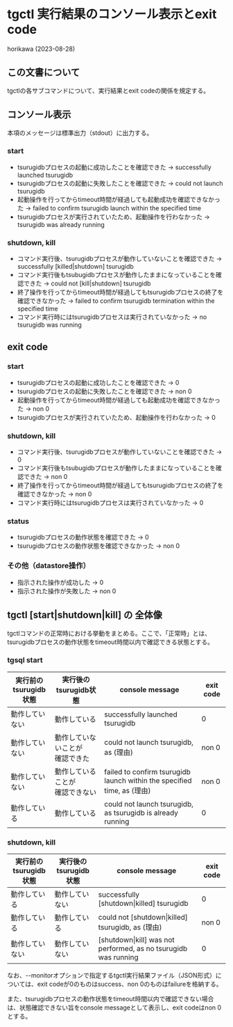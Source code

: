 # tgctl 実行結果のコンソール表示とexit code

horikawa (2023-08-28)

## この文書について

tgctlの各サブコマンドについて、実行結果とexit codeの関係を規定する。

## コンソール表示
本項のメッセージは標準出力（stdout）に出力する。

### start
* tsurugidbプロセスの起動に成功したことを確認できた -> successfully launched tsurugidb
* tsurugidbプロセスの起動に失敗したことを確認できた -> could not launch tsurugidb
* 起動操作を行ってからtimeout時間が経過しても起動成功を確認できなかった -> failed to confirm tsurugidb launch within the specified time
* tsurugidbプロセスが実行されていたため、起動操作を行わなかった -> tsurugidb was already running
  
### shutdown, kill 
* コマンド実行後、tsurugidbプロセスが動作していないことを確認できた -> successfully [killed|shutdown] tsurugidb
* コマンド実行後もtsubugidbプロセスが動作したままになっていることを確認できた -> could not [kill|shutdown] tsurugidb
* 終了操作を行ってからtimeout時間が経過してもtsurugidbプロセスの終了を確認できなかった -> failed to confirm tsurugidb termination within the specified time
* コマンド実行時にはtsurugidbプロセスは実行されていなかった -> no tsurugidb was running
 
## exit code
### start
* tsurugidbプロセスの起動に成功したことを確認できた -> 0
* tsurugidbプロセスの起動に失敗したことを確認できた -> non 0
* 起動操作を行ってからtimeout時間が経過しても起動成功を確認できなかった -> non 0
* tsurugidbプロセスが実行されていたため、起動操作を行わなかった -> 0
  
### shutdown, kill 
* コマンド実行後、tsurugidbプロセスが動作していないことを確認できた -> 0
* コマンド実行後もtsubugidbプロセスが動作したままになっていることを確認できた -> non 0
* 終了操作を行ってからtimeout時間が経過してもtsurugidbプロセスの終了を確認できなかった -> non 0
* コマンド実行時にはtsurugidbプロセスは実行されていなかった -> 0

### status
* tsurugidbプロセスの動作状態を確認できた -> 0
* tsurugidbプロセスの動作状態を確認できなかった -> non 0

### その他（datastore操作）
* 指示された操作が成功した -> 0
* 指示された操作が失敗した -> non 0


## tgctl [start|shutdown|kill] の 全体像
tgctlコマンドの正常時における挙動をまとめる。ここで、「正常時」とは、tsurugidbプロセスの動作状態をtimeout時間以内で確認できる状態とする。

### tgsql start
| 実行前の<br>tsurugidb状態 | 実行後の<br>tsurugidb状態 | console message | exit code |
| ---- | ---- | ---- | ---- |
| 動作していない | 動作している | successfully launched tsurugidb | 0 |
| 動作していない | 動作していないことが<br>確認できた | could not launch tsurugidb, as (理由) | non 0 |
| 動作していない | 動作していることが<br>確認できない | failed to confirm tsurugidb launch within the specified time, as (理由) | non 0 |
| 動作している | 動作している | could not launch tsurugidb, as tsurugidb is already running | 0 |

### shutdown, kill
| 実行前の<br>tsurugidb状態 | 実行後の<br>tsurugidb状態 | console message | exit code |
| ---- | ---- | ---- | ---- |
| 動作している | 動作していない | successfully [shutdown\|killed] tsurugidb | 0 |
| 動作している | 動作している | could not [shutdown\|killed] tsurugidb, as (理由) | non 0 |
| 動作していない | 動作していない | [shutdown\|kill] was not performed, as no tsurugidb was running | 0 |

なお、--monitorオプションで指定するtgctl実行結果ファイル（JSON形式）については、exit codeが0のものはsuccess、non 0のものはfailureを格納する。

また、tsurugidbプロセスの動作状態をtimeout時間以内で確認できない場合は、状態確認できない旨をconsole messageとして表示し、exit codeはnon 0とする。
